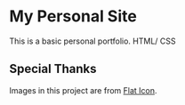 # My Personal Site

This is a basic personal portfolio. HTML/ CSS


## Special Thanks

Images in this project are from  [Flat Icon](https://www.flaticon.com/).


